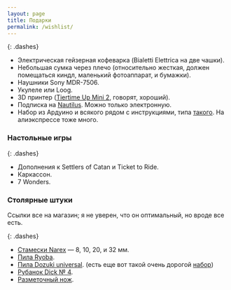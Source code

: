 ```yaml
---
layout: page
title: Подарки
permalink: /wishlist/
---
```


{: .dashes}
- Электрическая гейзерная кофеварка (Bialetti Elettrica на две чашки).
- Небольшая сумка через плечо (относительно жесткая, должен помещаться киндл, маленький фотоаппарат, и бумажки).
- Наушники Sony MDR-7506.
- Укулеле или Loog.
- 3D принтер ([Tiertime Up Mini 2](https://market.yandex.ru/search?cvredirect=2&text=tiertime%20up%20mini%202&local-offers-first=0&deliveryincluded=0&onstock=1), говорят, хороший).
- Подписка на [Nautilus](http://nautil.us/). Можно только электронную.
- Набор из Ардуино и всякого рядом с инструкциями, типа [такого](http://onpad.ru/shop/cubie/arduino/ardiuno_kit/1680.html?ymclid=959659905539406816600002). На алиэкспрессе тоже много.

### Настольные игры

{: .dashes}
- Дополнения к Settlers of Catan и Ticket to Ride.
- Каркассон.
- 7 Wonders.

### Столярные штуки

Ссылки все на магазин; я не уверен, что он оптимальный, но вроде все есть.

{: .dashes}
- [Стамески Narex](http://www.kalpa-vriksa.ru/catalog/stameski_narex/) — 8, 10, 20, и 32 мм.
- [Пила Ryoba](http://www.kalpa-vriksa.ru/catalog/pily_dvustoronnie/12511/).
- [Пила Dozuki universal](http://www.kalpa-vriksa.ru/catalog/obushkovye_pily/4955/). (есть еще вот такой очень дорогой [набор](http://arsenalmastera.ru/goods/Pily-yaponskie-Ryoba-Dozuki-Kataba#show_tab_1))
- [Рубанок Dick № 4](http://www.kalpa-vriksa.ru/catalog/rubanki_3_4_i_4_1_2/31107/).
- [Разметочный нож](http://www.kalpa-vriksa.ru/catalog/razmetochnye_i_stolyarnye_nozhi/14005/).

